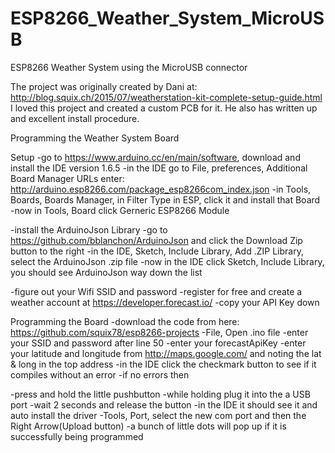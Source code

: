 # ESP8266_Weather_System_MicroUSB
ESP8266 Weather System using the MicroUSB connector

The project was originally created by Dani at: http://blog.squix.ch/2015/07/weatherstation-kit-complete-setup-guide.html
I loved this project and created a custom PCB for it. He also has written up and excellent install procedure.

Programming the Weather System Board

Setup
-go to https://www.arduino.cc/en/main/software, download and install the IDE version 1.6.5
-in the IDE go to File, preferences, Additional Board Manager URLs enter: http://arduino.esp8266.com/package_esp8266com_index.json
-in Tools, Boards, Boards Manager, in Filter Type in ESP, click it and install that Board
-now in Tools, Board click Gerneric ESP8266 Module

-install the ArduinoJson Library
-go to https://github.com/bblanchon/ArduinoJson and click the Download Zip button to the right
-in the IDE, Sketch, Include Library, Add .ZIP Library, select the ArduinoJson .zip file
-now in the IDE click Sketch, Include Library, you should see ArduinoJson way down the list

-figure out your Wifi SSID and password
-register for free and create a weather account at https://developer.forecast.io/
-copy your API Key down

Programming the Board
-download the code from here: https://github.com/squix78/esp8266-projects
-File, Open .ino file
-enter your SSID and password after line 50
-enter your forecastApiKey
-enter your latitude and longitude from http://maps.google.com/ and noting the lat & long in the top address
-in the IDE click the checkmark button to see if it compiles without an error
-if no errors then 

-press and hold the little pushbutton
-while holding plug it into the a USB port
-wait 2 seconds and release the button
-in the IDE it should see it and auto install the driver
-Tools, Port, select the new com port and then the Right Arrow(Upload button)
-a bunch of little dots will pop up if it is successfully being programmed

